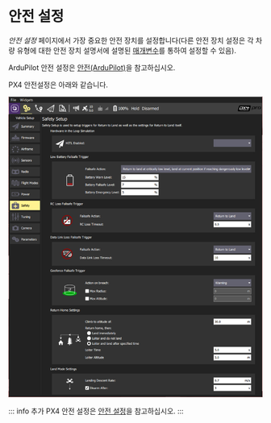 # 안전 설정

*안전 설정* 페이지에서 가장 중요한 안전 장치를 설정합니다(다른 안전 장치 설정은 각 차량 유형에 대한 안전 장치 설명서에 설명된 [매개변수](../SetupView/Parameters.md)를 통하여 설정할 수 있음).

ArduPilot 안전 설정은 [안전(ArduPilot)](../SetupView/safety_ardupilot.md)을 참고하십시오.

PX4 안전설정은 아래와 같습니다.

![안전 설정 - PX4](../../../assets/setup/PX4Safety.jpg)

::: info
추가 PX4 안전 설정은 [안전 설정](https://docs.px4.io/en/config/safety.html)을 참고하십시오.
:::

